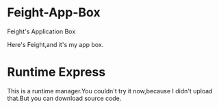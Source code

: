 Feight-App-Box
==============

Feight's Application Box

Here's Feight,and it's my app box.

Runtime Express
===============
This is a runtime manager.You couldn't try it now,because I didn't upload that.But you can download source code.

